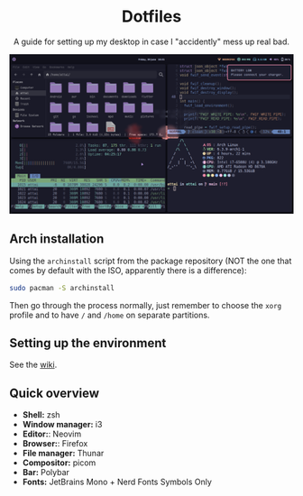 <h1 align="center">
    Dotfiles
</h1>

<p align="center">
    A guide for setting up my desktop in case I "accidently" mess up real bad.
</p>

<p align="center">
    <img src="./pictures/screenshots/homesweethome.png" alt="Home Sweet Home" />
</p>

## Arch installation

Using the `archinstall` script from the package repository
(NOT the one that comes by default with the ISO, apparently there is a difference):

```bash
sudo pacman -S archinstall
```

Then go through the process normally, just remember to choose the `xorg` profile
and to have `/` and `/home` on separate partitions.

## Setting up the environment

See the [wiki](https://github.com/youssef-attai/dotfiles/wiki/).

## Quick overview

- **Shell:** zsh
- **Window manager:** i3
- **Editor:**: Neovim
- **Browser:**: Firefox
- **File manager:** Thunar
- **Compositor:** picom
- **Bar:** Polybar
- **Fonts:** JetBrains Mono + Nerd Fonts Symbols Only
